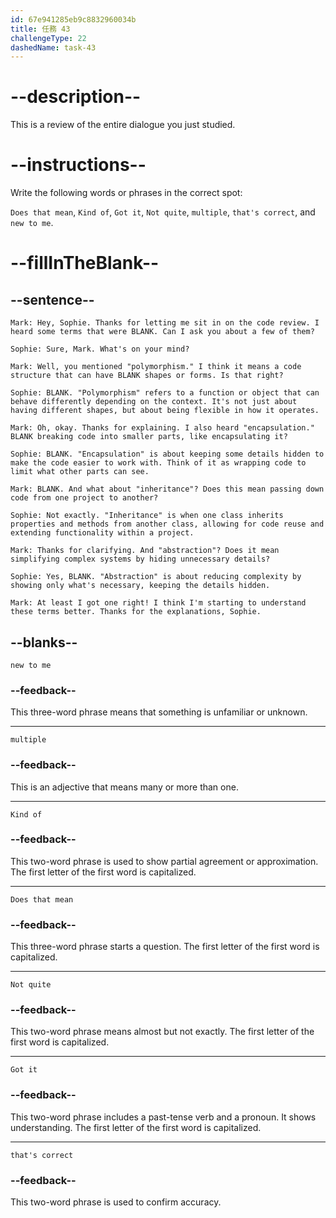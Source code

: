 ```yaml
---
id: 67e941285eb9c8832960034b
title: 任務 43
challengeType: 22
dashedName: task-43
---
```


<!-- REVIEW -->

# --description--

This is a review of the entire dialogue you just studied.

# --instructions--

Write the following words or phrases in the correct spot:

`Does that mean`, `Kind of`, `Got it`, `Not quite`, `multiple`, `that's correct`, and `new to me`.

# --fillInTheBlank--

## --sentence--

`Mark: Hey, Sophie. Thanks for letting me sit in on the code review. I heard some terms that were BLANK. Can I ask you about a few of them?`

`Sophie: Sure, Mark. What's on your mind?`

`Mark: Well, you mentioned "polymorphism." I think it means a code structure that can have BLANK shapes or forms. Is that right?`

`Sophie: BLANK. "Polymorphism" refers to a function or object that can behave differently depending on the context. It's not just about having different shapes, but about being flexible in how it operates.`

`Mark: Oh, okay. Thanks for explaining. I also heard "encapsulation." BLANK breaking code into smaller parts, like encapsulating it?`

`Sophie: BLANK. "Encapsulation" is about keeping some details hidden to make the code easier to work with. Think of it as wrapping code to limit what other parts can see.`

`Mark: BLANK. And what about "inheritance"? Does this mean passing down code from one project to another?`

`Sophie: Not exactly. "Inheritance" is when one class inherits properties and methods from another class, allowing for code reuse and extending functionality within a project.`

`Mark: Thanks for clarifying. And "abstraction"? Does it mean simplifying complex systems by hiding unnecessary details?`

`Sophie: Yes, BLANK. "Abstraction" is about reducing complexity by showing only what's necessary, keeping the details hidden.`

`Mark: At least I got one right! I think I'm starting to understand these terms better. Thanks for the explanations, Sophie.`

## --blanks--

`new to me`

### --feedback--

This three-word phrase means that something is unfamiliar or unknown.

---

`multiple`

### --feedback--

This is an adjective that means many or more than one.

---

`Kind of`

### --feedback--

This two-word phrase is used to show partial agreement or approximation. The first letter of the first word is capitalized.

---

`Does that mean`

### --feedback--

This three-word phrase starts a question. The first letter of the first word is capitalized.

---

`Not quite`

### --feedback--

This two-word phrase means almost but not exactly. The first letter of the first word is capitalized.

---

`Got it`

### --feedback--

This two-word phrase includes a past-tense verb and a pronoun. It shows understanding. The first letter of the first word is capitalized.

---

`that's correct`

### --feedback--

This two-word phrase is used to confirm accuracy.
